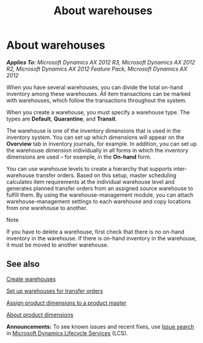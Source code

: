 ﻿---
title: About warehouses
TOCTitle: About warehouses
ms:assetid: b5b6ac8d-761c-4d49-bd5e-41683256e14f
ms:mtpsurl: https://technet.microsoft.com/en-us/library/Aa550469(v=AX.60)
ms:contentKeyID: 36059082
ms.date: 04/18/2014
mtps_version: v=AX.60
f1_keywords:
- warehouse
---

# About warehouses 


_**Applies To:** Microsoft Dynamics AX 2012 R3, Microsoft Dynamics AX 2012 R2, Microsoft Dynamics AX 2012 Feature Pack, Microsoft Dynamics AX 2012_

When you have several warehouses, you can divide the total on-hand inventory among these warehouses. All item transactions can be marked with warehouses, which follow the transactions throughout the system.

When you create a warehouse, you must specify a warehouse type. The types are **Default**, **Quarantine**, and **Transit**.

The warehouse is one of the inventory dimensions that is used in the inventory system. You can set up which dimensions will appear on the **Overview** tab in inventory journals, for example. In addition, you can set up the warehouse dimension individually in all forms in which the inventory dimensions are used – for example, in the **On-hand** form.

You can use warehouse levels to create a hierarchy that supports inter-warehouse transfer orders. Based on this setup, master scheduling calculates item requirements at the individual warehouse level and generates planned transfer orders from an assigned source warehouse to fulfill them. By using the warehouse-management module, you can attach warehouse-management settings to each warehouse and copy locations from one warehouse to another.


> [!NOTE]
> <P>If you have to delete a warehouse, first check that there is no on-hand inventory in the warehouse. If there is on-hand inventory in the warehouse, it must be moved to another warehouse.</P>



## See also

[Create warehouses](create-warehouses.md)

[Set up warehouses for transfer orders](set-up-warehouses-for-transfer-orders.md)

[Assign product dimensions to a product master](assign-product-dimensions-to-a-product-master.md)

[About product dimensions](about-product-dimensions.md)

  
**Announcements:** To see known issues and recent fixes, use [Issue search](http://go.microsoft.com/fwlink/?linkid=389258) in [Microsoft Dynamics Lifecycle Services](http://go.microsoft.com/fwlink/?linkid=306505) (LCS).

